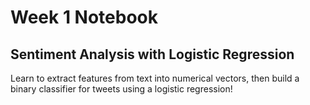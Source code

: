 # Week 1 Notebook

## Sentiment Analysis with Logistic Regression


Learn to extract features from text into numerical vectors, then build a binary classifier for tweets using a logistic regression!
